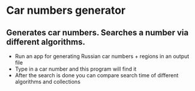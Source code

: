 # Car numbers generator
## Generates car numbers. Searches a number via different algorithms.


- Run an app for generating Russian car numbers + regions in an output file
- Type in a car number and this program will find it
- After the search is done you can compare search time of different algorithms and collections


